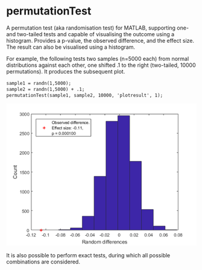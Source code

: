 # permutationTest
A permutation test (aka randomisation test) for MATLAB, supporting one- and two-tailed tests and capable of visualising the outcome using a histogram. Provides a p-value, the observed difference, and the effect size. The result can also be visualised using a histogram.

For example, the following tests two samples (n=5000 each) from normal distributions against each other, one shifted .1 to the right (two-tailed, 10000 permutations). It produces the subsequent plot.

```
sample1 = randn(1,5000);
sample2 = randn(1,5000) + .1;
permutationTest(sample1, sample2, 10000, 'plotresult', 1);
```

![Output plot](./permutationTest.png)

It is also possible to perform exact tests, during which all possible combinations are considered.
